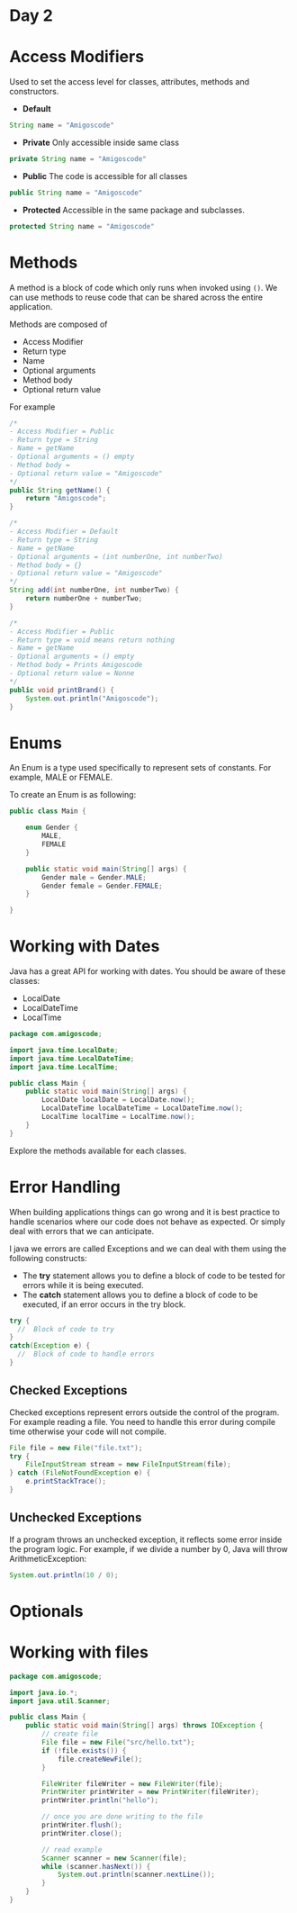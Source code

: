 # Day 2

# Access Modifiers
Used to set the access level for classes, attributes, methods and constructors.

- **Default**
```java
String name = "Amigoscode"
```
- **Private**
Only accessible inside same class
```java
private String name = "Amigoscode"
```
- **Public**
The code is accessible for all classes
```java
public String name = "Amigoscode"
```
- **Protected**
Accessible in the same package and subclasses.
```java
protected String name = "Amigoscode"
```

# Methods
A method is a block of code which only runs when invoked using `()`. We can use methods to reuse code that can be shared across the entire application.

Methods are composed of
- Access Modifier
- Return type
- Name
- Optional arguments 
- Method body
- Optional return value 

For example
```java
/* 
- Access Modifier = Public
- Return type = String
- Name = getName
- Optional arguments = () empty 
- Method body = 
- Optional return value = "Amigoscode"
*/
public String getName() {
    return "Amigoscode";
}
```

```java
/* 
- Access Modifier = Default
- Return type = String
- Name = getName
- Optional arguments = (int numberOne, int numberTwo) 
- Method body = {}
- Optional return value = "Amigoscode"
*/
String add(int numberOne, int numberTwo) {
    return numberOne + numberTwo;
}
```

```java
/* 
- Access Modifier = Public
- Return type = void means return nothing
- Name = getName
- Optional arguments = () empty 
- Method body = Prints Amigoscode
- Optional return value = Nonne
*/
public void printBrand() {
    System.out.println("Amigoscode");
}
```

# Enums
An Enum is a type used specifically to represent sets of constants. For example, MALE or FEMALE.

To create an Enum is as following:
```java
public class Main {

    enum Gender {
        MALE,
        FEMALE
    }

    public static void main(String[] args) {
        Gender male = Gender.MALE;
        Gender female = Gender.FEMALE;
    }

}
```


# Working with Dates
Java has a great API for working with dates. You should be aware of these classes:
- LocalDate
- LocalDateTime
- LocalTime 

```java
package com.amigoscode;

import java.time.LocalDate;
import java.time.LocalDateTime;
import java.time.LocalTime;

public class Main {
    public static void main(String[] args) {
        LocalDate localDate = LocalDate.now();
        LocalDateTime localDateTime = LocalDateTime.now();
        LocalTime localTime = LocalTime.now();
    }
}
```

Explore the methods available for each classes.

# Error Handling
When building applications things can go wrong and it is best practice to handle scenarios where our code does not behave as expected. Or simply deal with errors that we can anticipate.

I java we errors are called Exceptions and we can deal with them using the following constructs:
- The **try** statement allows you to define a block of code to be tested for errors while it is being executed.
- The **catch** statement allows you to define a block of code to be executed, if an error occurs in the try block.

```java
try {
  //  Block of code to try
}
catch(Exception e) {
  //  Block of code to handle errors
}
```

## Checked Exceptions
Checked exceptions represent errors outside the control of the program. For example reading a file. You need to handle this error during compile time otherwise your code will not compile.

```java
File file = new File("file.txt");
try {
    FileInputStream stream = new FileInputStream(file);
} catch (FileNotFoundException e) {
    e.printStackTrace();
}
```

## Unchecked Exceptions
If a program throws an unchecked exception, it reflects some error inside the program logic. For example, if we divide a number by 0, Java will throw ArithmeticException:

```java
System.out.println(10 / 0);
```

# Optionals

# Working with files

```java
package com.amigoscode;

import java.io.*;
import java.util.Scanner;

public class Main {
    public static void main(String[] args) throws IOException {
        // create file
        File file = new File("src/hello.txt");
        if (!file.exists()) {
            file.createNewFile();
        }

        FileWriter fileWriter = new FileWriter(file);
        PrintWriter printWriter = new PrintWriter(fileWriter);
        printWriter.println("hello");

        // once you are done writing to the file
        printWriter.flush();
        printWriter.close();

        // read example 
        Scanner scanner = new Scanner(file);
        while (scanner.hasNext()) {
            System.out.println(scanner.nextLine());
        }
    }
}

```